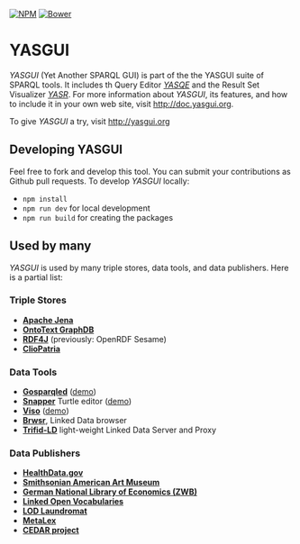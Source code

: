[![NPM](https://img.shields.io/npm/v/yasgui.svg)](https://www.npmjs.org/package/yasgui)
[![Bower](https://img.shields.io/bower/v/yasgui.svg)](https://github.com/OpenTriply/YASGUI)

# YASGUI

*YASGUI* (Yet Another SPARQL GUI) is part of the the YASGUI suite of
SPARQL tools.  It includes th Query
Editor [*YASQE*](https://github.com/OpenTriply/YASGUI.YASQE) and the
Result Set
Visualizer [*YASR*](https://github.com/OpenTriply/YASGUI.YASQE).  For
more information about *YASGUI*, its features, and how to include it
in your own web site, visit http://doc.yasgui.org.

To give *YASGUI* a try, visit http://yasgui.org

## Developing YASGUI

Feel free to fork and develop this tool.  You can submit your
contributions as Github pull requests.  To develop *YASGUI* locally:

* `npm install`
* `npm run dev` for local development
* `npm run build` for creating the packages

## Used by many

*YASGUI* is used by many triple stores, data tools, and data
publishers.  Here is a partial list:

### Triple Stores

  * [**Apache Jena**](https://jena.apache.org/)
  * [**OntoText GraphDB**](http://ontotext.com/products/graphdb/)
  * [**RDF4J**](http://rdf4j.org/) (previously: OpenRDF Sesame)
  * [**ClioPatria**](http://cliopatria.swi-prolog.org/home)

### Data Tools

  * [**Gosparqled**](https://github.com/scampi/gosparqled)
    ([demo](http://scampi.github.io/gosparqled/))
  * [**Snapper**](https://github.com/jiemakel/snapper) Turtle editor
    ([demo](http://jiemakel.github.io/snapper/#/))
  * [**Viso**](https://github.com/jiemakel/visu)
    ([demo](http://demo.seco.tkk.fi/visu/))
  * [**Brwsr**](https://github.com/Data2Semantics/brwsr), Linked Data
    browser
  * [**Trifid-LD**](https://github.com/zazukoians/trifid-ld)
    light-weight Linked Data Server and Proxy
  
### Data Publishers

  * [**HealthData.gov**](http://www.healthdata.gov/sparql/)
  * [**Smithsonian American Art Museum**](http://americanart.si.edu/collections/search/lod/about/sparql.cfm)
  * [**German National Library of Economics (ZWB)**](http://zbw.eu/labs/en/blog/publishing-sparql-queries-live)
  * [**Linked Open Vocabularies**](http://lov.okfn.org/dataset/lov/sparql)
  * [**LOD Laundromat**](http://lodlaundromat.org/sparql)
  * [**MetaLex**](http://doc.metalex.eu/query)
  * [**CEDAR project**](http://lod.cedar-project.nl/cedar/data.html)

  [1]: http://doc.yasgui.org
  [2]: http://yasgui.org
